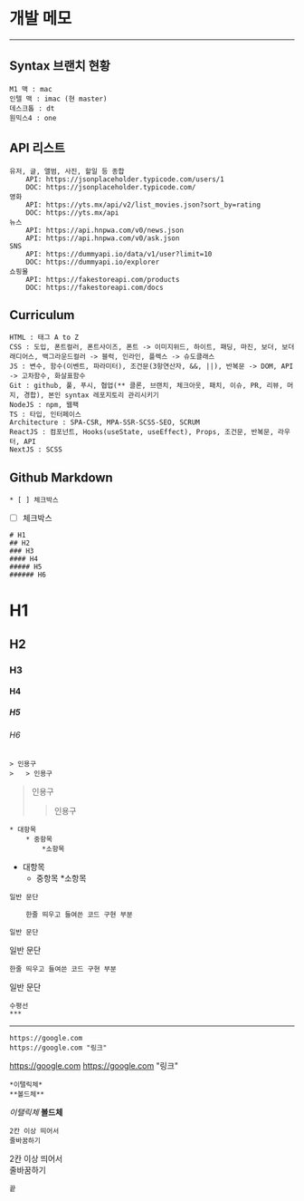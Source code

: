 # 개발 메모

***
## Syntax 브랜치 현황  
    M1 맥 : mac  
    인텔 맥 : imac (현 master)  
    데스크톱 : dt  
    원믹스4 : one  



## API 리스트  
    유저, 글, 앨범, 사진, 할일 등 종합  
        API: https://jsonplaceholder.typicode.com/users/1  
        DOC: https://jsonplaceholder.typicode.com/  
    영화  
        API: https://yts.mx/api/v2/list_movies.json?sort_by=rating  
        DOC: https://yts.mx/api  
    뉴스  
        API: https://api.hnpwa.com/v0/news.json  
        API: https://api.hnpwa.com/v0/ask.json  
    SNS  
        API: https://dummyapi.io/data/v1/user?limit=10  
        DOC: https://dummyapi.io/explorer  
    쇼핑몰  
        API: https://fakestoreapi.com/products  
        DOC: https://fakestoreapi.com/docs  



## Curriculum
    HTML : 태그 A to Z  
    CSS : 도입, 폰트컬러, 폰트사이즈, 폰트 -> 이미지위드, 하이트, 패딩, 마진, 보더, 보더래디어스, 백그라운드컬러 -> 블럭, 인라인, 플렉스 -> 슈도클래스  
    JS : 변수, 함수(이벤트, 파라미터), 조건문(3항연산자, &&, ||), 반복문 -> DOM, API -> 고차함수, 화살표함수  
    Git : github, 풀, 푸시, 협업(** 클론, 브랜치, 체크아웃, 패치, 이슈, PR, 리뷰, 머지, 경합), 본인 syntax 레포지토리 관리시키기  
    NodeJS : npm, 웹팩  
    TS : 타입, 인터페이스  
    Architecture : SPA-CSR, MPA-SSR-SCSS-SEO, SCRUM  
    ReactJS : 컴포넌트, Hooks(useState, useEffect), Props, 조건문, 반복문, 라우터, API  
    NextJS : SCSS  



## Github Markdown
```
* [ ] 체크박스
```
* [ ] 체크박스
```
# H1
## H2
### H3
#### H4
##### H5
###### H6
```
# H1
## H2
### H3
#### H4
##### H5
###### H6
```
> 인용구
>   > 인용구
```
> 인용구
>   > 인용구
```
* 대항목
    * 중항목
        *소항목
```
* 대항목
    * 중항목
        *소항목
```
일반 문단

    한줄 띄우고 들여쓴 코드 구현 부분

일반 문단
```
일반 문단

    한줄 띄우고 들여쓴 코드 구현 부분

일반 문단
```
수평선
***
```
***
```
https://google.com
https://google.com "링크"
```
https://google.com
https://google.com "링크"
```
*이탤릭체*
**볼드체**
```
*이탤릭체*
**볼드체**
```
2칸 이상 띄어서  
줄바꿈하기  
```
2칸 이상 띄어서  
줄바꿈하기  
```
끝
```
